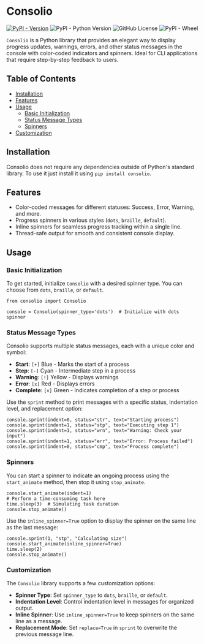 # Consolio

[![PyPI - Version](https://img.shields.io/pypi/v/consolio?style=for-the-badge)](https://pypi.org/project/consolio)
![PyPI - Python Version](https://img.shields.io/pypi/pyversions/consolio?style=for-the-badge)
![GitHub License](https://img.shields.io/github/license/devcoons/consolio?style=for-the-badge)
![PyPI - Wheel](https://img.shields.io/pypi/wheel/consolio?style=for-the-badge&color=%23F0F)

`Consolio` is a Python library that provides an elegant way to display progress updates, warnings, errors, and other status messages in the console with color-coded indicators and spinners. Ideal for CLI applications that require step-by-step feedback to users.

## Table of Contents

- [Installation](#installation)
- [Features](#features)
- [Usage](#usage)
  - [Basic Initialization](#basic-initialization)
  - [Status Message Types](#status-message-types)
  - [Spinners](#spinners)
- [Customization](#customization)

## Installation

Consolio does not require any dependencies outside of Python's standard library. To use it just install it using `pip install consolio`.

## Features

- Color-coded messages for different statuses: Success, Error, Warning, and more.
- Progress spinners in various styles (`dots`, `braille`, `default`).
- Inline spinners for seamless progress tracking within a single line.
- Thread-safe output for smooth and consistent console display.

## Usage

### Basic Initialization

To get started, initialize `Consolio` with a desired spinner type. You can choose from `dots`, `braille`, or `default`.

```
from consolio import Consolio

console = Consolio(spinner_type='dots')  # Initialize with dots spinner
```

### Status Message Types

Consolio supports multiple status messages, each with a unique color and symbol:

- **Start**: `[+]` Blue - Marks the start of a process
- **Step**: `[-]` Cyan - Intermediate step in a process
- **Warning**: `[!]` Yellow - Displays warnings
- **Error**: `[x]` Red - Displays errors
- **Complete**: `[v]` Green - Indicates completion of a step or process

Use the `sprint` method to print messages with a specific status, indentation level, and replacement option:

```
console.sprint(indent=0, status="str", text="Starting process")
console.sprint(indent=1, status="stp", text="Executing step 1")
console.sprint(indent=1, status="wrn", text="Warning: Check your input")
console.sprint(indent=1, status="err", text="Error: Process failed")
console.sprint(indent=0, status="cmp", text="Process complete")
```

### Spinners

You can start a spinner to indicate an ongoing process using the `start_animate` method, then stop it using `stop_animate`.

```
console.start_animate(indent=1)
# Perform a time-consuming task here
time.sleep(3)  # Simulating task duration
console.stop_animate()
```

Use the `inline_spinner=True` option to display the spinner on the same line as the last message:

```
console.sprint(1, "stp", "Calculating size")
console.start_animate(inline_spinner=True)
time.sleep(2)
console.stop_animate()
```
### Customization

The `Consolio` library supports a few customization options:

- **Spinner Type**: Set `spinner_type` to `dots`, `braille`, or `default`.
- **Indentation Level**: Control indentation level in messages for organized output.
- **Inline Spinner**: Use `inline_spinner=True` to keep spinners on the same line as a message.
- **Replacement Mode**: Set `replace=True` in `sprint` to overwrite the previous message line.

